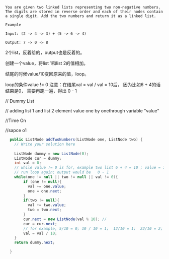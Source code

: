 ```
You are given two linked lists representing two non-negative numbers. The digits are stored in reverse order and each of their nodes contain a single digit. Add the two numbers and return it as a linked list.  

Example

Input: (2 -> 4 -> 3) + (5 -> 6 -> 4)

Output: 7 -> 0 -> 8

```

2个list，反着给的，output也是反着的。

创建一个value，将list 1和list 2的值相加。

结尾的时候value/10变回原来的值，loop。

loop的条件value != 0 注意：在结尾val = val / val = 10后， 因为比如6 + 4的话结果是0， 需要再跑一遍，得出 0 - 1

 // Dummy List

 // adding list 1 and list 2 element value one by onethrough variable "value"

  //Time On 

  //sapce o1



```java
  public ListNode addTwoNumbers(ListNode one, ListNode two) {
    // Write your solution here
    
    ListNode dummy = new ListNode(0);
    ListNode cur = dummy;
    int val = 0;
    // while value != 0 is for, example two list 6 + 4 = 10 ; value = 10/10 = 1; 
    // run loop again; output would be   0 - 1 
    while(one != null || two != null || val != 0){
        if (one != null){
          val += one.value;
          one = one.next;
        }
        if(two != null){
          val += two.value;
          two = two.next;
        }
        cur.next = new ListNode(val % 10); //
        cur = cur.next;
        // for example, 5/10 = 0; 10 / 10 = 1;  12/10 = 1;  22/10 = 2; 
        val = val / 10;
    }
    return dummy.next;

  }
```

